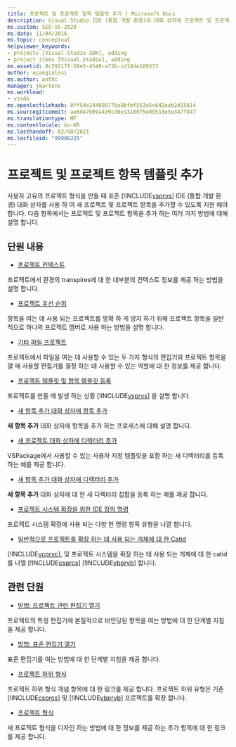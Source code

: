 ```yaml
---
title: 프로젝트 및 프로젝트 항목 템플릿 추가 | Microsoft Docs
description: Visual Studio IDE (통합 개발 환경)의 대화 상자에 프로젝트 및 프로젝트 항목 템플릿을 추가 하는 방법에 대해 알아봅니다.
ms.custom: SEO-VS-2020
ms.date: 11/04/2016
ms.topic: conceptual
helpviewer_keywords:
- projects [Visual Studio SDK], adding
- project items [Visual Studio], adding
ms.assetid: 8c59217f-56e5-4540-a73b-cd10de189373
author: acangialosi
ms.author: anthc
manager: jmartens
ms.workload:
- vssdk
ms.openlocfilehash: 8ff54e24408577ba8bfbf553a5c641eab2d15814
ms.sourcegitcommit: ae6d47b09a439cd0e13180f5e89510e3e347fd47
ms.translationtype: MT
ms.contentlocale: ko-KR
ms.lasthandoff: 02/08/2021
ms.locfileid: "99906225"
---
```

# <a name="add-project-and-project-item-templates"></a>프로젝트 및 프로젝트 항목 템플릿 추가
사용자 고유의 프로젝트 형식을 만들 때 표준 [!INCLUDE[vsprvs](../../code-quality/includes/vsprvs_md.md)] IDE (통합 개발 환경) 대화 상자를 사용 하 여 새 프로젝트 및 프로젝트 항목을 추가할 수 있도록 지원 해야 합니다. 다음 항목에서는 프로젝트 및 프로젝트 항목을 추가 하는 여러 가지 방법에 대해 설명 합니다.

## <a name="in-this-section"></a>단원 내용
- [프로젝트 컨텍스트](../../extensibility/internals/project-context.md)

 프로젝트에서 환경의 transpires에 대 한 대부분의 컨텍스트 정보를 제공 하는 방법을 설명 합니다.

- [프로젝트 우선 순위](../../extensibility/internals/project-priority.md)

 항목을 여는 데 사용 되는 프로젝트를 명확 하 게 방지 하기 위해 프로젝트 항목을 일반적으로 하나의 프로젝트 멤버로 사용 하는 방법을 설명 합니다.

- [기타 파일 프로젝트](../../extensibility/internals/miscellaneous-files-project.md)

 프로젝트에서 파일을 여는 데 사용할 수 있는 두 가지 형식의 편집기와 프로젝트 항목을 열 때 사용할 편집기를 결정 하는 데 사용할 수 있는 역할에 대 한 정보를 제공 합니다.

- [프로젝트 템플릿 및 항목 템플릿 등록](../../extensibility/internals/registering-project-and-item-templates.md)

 프로젝트를 만들 때 발생 하는 상황 [!INCLUDE[vsprvs](../../code-quality/includes/vsprvs_md.md)] 을 설명 합니다.

- [새 항목 추가 대화 상자에 항목 추가](../../extensibility/internals/adding-items-to-the-add-new-item-dialog-boxes.md)

 **새 항목 추가** 대화 상자에 항목을 추가 하는 프로세스에 대해 설명 합니다.

- [새 프로젝트 대화 상자에 디렉터리 추가](../../extensibility/internals/adding-directories-to-the-new-project-dialog-box.md)

 VSPackage에서 사용할 수 있는 사용자 지정 템플릿을 포함 하는 새 디렉터리를 등록 하는 예를 제공 합니다.

- [새 항목 추가 대화 상자에 디렉터리 추가](../../extensibility/internals/adding-directories-to-the-add-new-item-dialog-box.md)

 **새 항목 추가** 대화 상자에 대 한 새 디렉터리 집합을 등록 하는 예를 제공 합니다.

- [프로젝트 시스템 확장을 위한 IDE 정의 명령](../../extensibility/internals/ide-defined-commands-for-extending-project-systems.md)

 프로젝트 시스템 확장에 사용 되는 다양 한 명령 항목 유형을 나열 합니다.

- [일반적으로 프로젝트를 확장 하는 데 사용 되는 개체에 대 한 Catid](../../extensibility/internals/catids-for-objects-that-are-typically-used-to-extend-projects.md)

 [!INCLUDE[vcprvc](../../code-quality/includes/vcprvc_md.md)], 및 프로젝트 시스템을 확장 하는 데 사용 되는 개체에 대 한 catid를 나열 [!INCLUDE[csprcs](../../data-tools/includes/csprcs_md.md)] [!INCLUDE[vbprvb](../../code-quality/includes/vbprvb_md.md)] 합니다.

## <a name="related-sections"></a>관련 단원
- [방법: 프로젝트 관련 편집기 열기](../../extensibility/how-to-open-project-specific-editors.md)

 프로젝트의 특정 편집기에 본질적으로 바인딩된 항목을 여는 방법에 대 한 단계별 지침을 제공 합니다.

- [방법: 표준 편집기 열기](../../extensibility/how-to-open-standard-editors.md)

 표준 편집기를 여는 방법에 대 한 단계별 지침을 제공 합니다.

- [프로젝트 하위 형식](../../extensibility/internals/project-subtypes.md)

 프로젝트 하위 형식 개념 항목에 대 한 링크를 제공 합니다. 프로젝트 하위 유형은 기존 [!INCLUDE[csprcs](../../data-tools/includes/csprcs_md.md)] 및 [!INCLUDE[vbprvb](../../code-quality/includes/vbprvb_md.md)] 프로젝트를 확장 합니다.

- [프로젝트 형식](../../extensibility/internals/project-types.md)

 새 프로젝트 형식을 디자인 하는 방법에 대 한 정보를 제공 하는 추가 항목에 대 한 링크를 제공 합니다.
